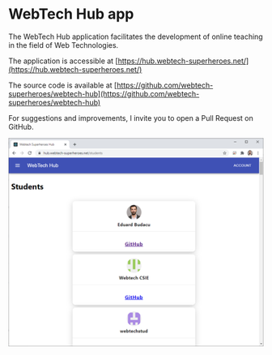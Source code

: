 # WebTech Hub app

The WebTech Hub application facilitates the development of online teaching in the field of Web Technologies.

The application is accessible at [https://hub.webtech-superheroes.net/](https://hub.webtech-superheroes.net/) 

The source code is available at [https://github.com/webtech-superheroes/webtech-hub](https://github.com/webtech-superheroes/webtech-hub) 

For suggestions and improvements, I invite you to open a Pull Request on GitHub.

![Web Tech Hub](../.gitbook/assets/image.png)

